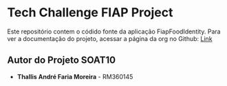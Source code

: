 # Tech Challenge FIAP Project

Este repositório contem o códido fonte da aplicação FiapFoodIdentity. Para ver a documentação do projeto, acessar a página da org no Github: [Link](https://github.com/fiap-soat-10)

## Autor do Projeto SOAT10

- **Thallis André Faria Moreira** - RM360145